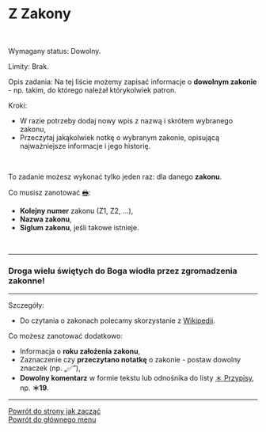 # <span class="status status-list"><span class="status status-list">Z</span> Zakony</span>
<br />

<span class="status status-title">Wymagany status:</span> Dowolny.
<br />

<span class="status status-title">Limity:</span> Brak.
<br />

<span class="status status-title">Opis zadania:</span> Na tej liście możemy zapisać informacje o **dowolnym zakonie** - np. takim, do którego należał którykolwiek patron.
<br />

<span class="status status-title">Kroki:</span>
- W razie potrzeby dodaj nowy wpis z nazwą i skrótem wybranego zakonu,
- Przeczytaj jakąkolwiek notkę o wybranym zakonie, opisującą najważniejsze informacje i jego historię.
<br />

<span class="status status-title">To zadanie możesz wykonać tylko jeden raz:</span> dla danego **zakonu**.
<br />

<span class="status status-title">Co musisz zanotować [🖶](wszystkie_materialy_do_pobrania.md#zakony):</span>
- **Kolejny numer** zakonu (Z1, Z2, ...),
- **Nazwa zakonu**,
- **Siglum zakonu**, jeśli takowe istnieje.
<br />

---
### <div class="colored centered">Droga wielu świętych do Boga wiodła przez zgromadzenia zakonne!</div>

---
<span class="status status-title">Szczegóły:</span>
- Do czytania o zakonach polecamy skorzystanie z [Wikipedii](https://pl.wikipedia.org).

<span class="status status-title">Co możesz zanotować dodatkowo:</span>
- Informacja o **roku założenia zakonu**,
- Zaznaczenie czy **przeczytano notatkę** o zakonie - postaw dowolny znaczek (np. „✅”),
- **Dowolny komentarz** w formie tekstu lub odnośnika do listy [<span class="status status-list"><span class="status status-list">＊</span> Przypisy</span>](przypisy.md), np. **＊19**.

---
[Powrót do strony jak zacząć](jak_zaczac.md#jak-zaczac-inne)  
[Powrót do głównego menu](index.md)
